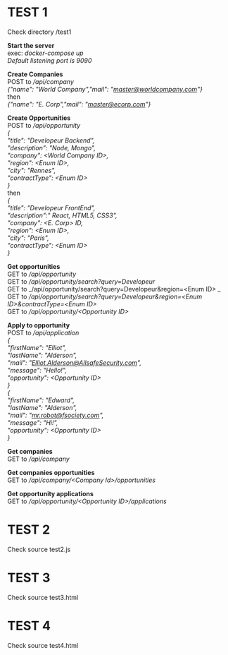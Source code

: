 TEST 1
======

Check directory /test1

**Start the server**  
exec: _docker-compose up_  
_Default listening port is 9090_  

**Create Companies**  
POST to _/api/company  
{"name": "World Company","mail": "master@worldcompany.com"}_  
then  
_{"name": "E. Corp","mail": "master@ecorp.com"}_  

**Create Opportunities**  
POST to _/api/opportunity  
{  
    "title": "Developeur Backend",  
    "description": "Node, Mongo",  
    "company": &lt;World Company ID&gt;,  
    "region": &lt;Enum ID&gt;,  
    "city": "Rennes",  
    "contractType": &lt;Enum ID&gt;  
}_  
then  
_{  
    "title": "Developeur FrontEnd",   
    "description":" React, HTML5, CSS3",  
    "company": &lt;E. Corp&gt; ID,  
    "region": &lt;Enum ID&gt;,  
    "city": "Paris",  
    "contractType": &lt;Enum ID&gt;  
}_

**Get opportunities**  
GET to _/api/opportunity_  
GET to _/api/opportunity/search?query=Developeur_  
GET to _/api/opportunity/search?query=Developeur&amp;region=&lt;Enum ID&gt; _  
GET to _/api/opportunity/search?query=Developeur&amp;region=&lt;Enum ID&gt;&amp;contractType=&lt;Enum ID&gt;_  
GET to _/api/opportunity/&lt;Opportunity ID&gt;_  

**Apply to opportunity**  
POST to _/api/application  
{  
    "firstName": "Elliot",  
    "lastName": "Alderson",  
    "mail": "Elliot.Alderson@AllsafeSecurity.com",  
    "message": "Hello!",  
    "opportunity": &lt;Opportunity ID&gt;  
}  
{  
    "firstName": "Edward",  
    "lastName": "Alderson",  
    "mail": "mr.robot@fsociety.com",  
    "message": "Hi!",  
    "opportunity": &lt;Opportunity ID&gt;  
}_  

**Get companies**  
GET to _/api/company_  

**Get companies opportunities**  
GET to _/api/company/&lt;Company Id&gt;/opportunities_  

**Get opportunity applications**  
GET to _/api/opportunity/&lt;Opportunity ID&gt;/applications_  

TEST 2
======

Check source test2.js

TEST 3
======

Check source test3.html

TEST 4
======

Check source test4.html
